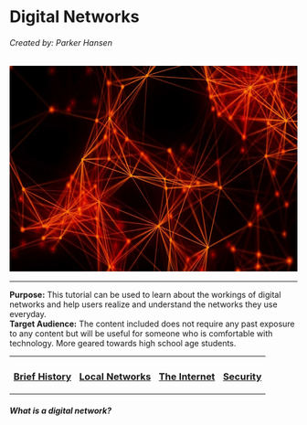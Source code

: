 # Digital Networks
###### Created by: Parker Hansen
<p align="center"><img src="Network.jpg" height="360" width="640"></p>

---

**Purpose:** This tutorial can be used to learn about the workings of digital networks and help users realize and understand the networks they use everyday.
<br>**Target Audience:** The content included does not require any past exposure to any content but will be useful for someone who is comfortable with technology. More geared towards high school age students.

<tab>
<table>
  <tr>
    <td>
      <h3><a href="History.md"> Brief History</a></h3>
    </td>
    <td>
      <h3><a href="Local.md">Local Networks</a></h3>
    </td>
    <td>
      <h3><a href="Internet.md">The Internet</a></h3>
    </td>
    <td>
      <h3><a href="Security.md">Security</a></h3>
    </td>
  </tr>
</table>

##### What is a digital network?
